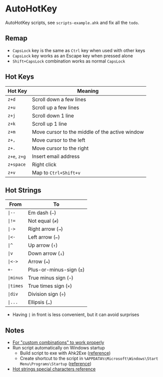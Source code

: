 # AutoHotKey

AutoHotKey scripts, see `scripts-example.ahk` and fix all the `todo`.

## Remap

- `CapsLock` key is the same as `Ctrl` key when used with other keys
- `CapsLock` key works as an Escape key when pressed alone
- `Shift+CapsLock` combination works as normal `CapsLock`

## Hot Keys

| Hot Key      | Meaning                                        |
| ------------ | ---------------------------------------------- |
| `z+d`        | Scroll down a few lines                        |
| `z+u`        | Scroll up a few lines                          |
| `z+j`        | Scroll down 1 line                             |
| `z+k`        | Scroll up 1 line                               |
| `z+m`        | Move cursor to the middle of the active window |
| `z+,`        | Move cursor to the left                        |
| `z+.`        | Move cursor to the right                       |
| `z+e`, `z+g` | Insert email address                           |
| `z+space`    | Right click                                    |
| `z+v`        | Map to `Ctrl+Shift+v`                          |

## Hot Strings

| From      | To                       |
| --------- | ------------------------ |
| `\|--`    | Em dash (`—`)            |
| `\|!=`    | Not equal (`≠`)          |
| `\|->`    | Right arrow (`→`)        |
| `\|<-`    | Left arrow (`←`)         |
| `\|^`     | Up arrow (`↑`)           |
| `\|v`     | Down arrow (`↓`)         |
| `\|<->`   | Arrow (`↔`)              |
| `+-`      | Plus-or-minus-sign (`±`) |
| `\|minus` | True minus sign (`−`)    |
| `\|times` | True times sign (`×`)    |
| `\|div`   | Division sign (`÷`)      |
| `\|...`   | Ellipsis (`…`)           |

- Having `|` in front is less convenient, but it can avoid surprises

## Notes

- [For "custom combinations" to work properly](https://www.autohotkey.com/boards/viewtopic.php?t=35440)
- Run script automatically on Windows startup
  - Build script to exe with Ahk2Exe ([reference](https://stackoverflow.com/questions/23208646/how-do-i-create-a-standalone-exe-with-autohotkey))
  - Create shortcut to the script in `%APPDATA%\Microsoft\Windows\Start Menu\Programs\Startup` ([reference](https://stackoverflow.com/questions/41723490/how-to-build-ahk-scripts-automatically-on-startup))
- [Hot strings special characters reference](https://gist.github.com/endolith/823381)
